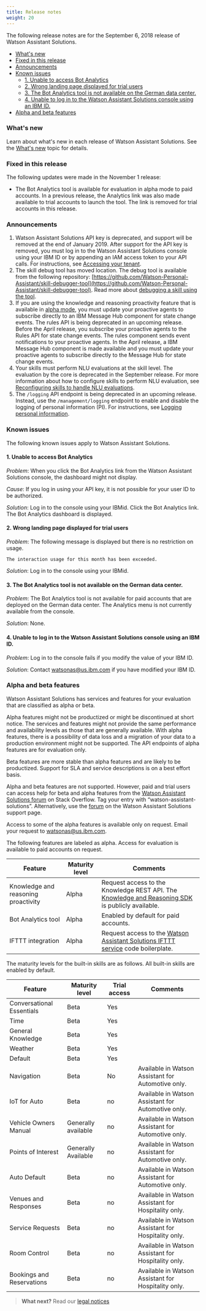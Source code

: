 ```yaml
---
title: Release notes
weight: 20
---
```


The following release notes are for the September 6, 2018 release of Watson Assistant Solutions.

- [What's new](#whats-new)
- [Fixed in this release](#fixed-in-this-release)
- [Announcements](#announcements)
- [Known issues](#known-issues)
    - [1. Unable to access Bot Analytics](#1-unable-to-access-bot-analytics)
    - [2. Wrong landing page displayed for trial users](#2-wrong-landing-page-displayed-for-trial-users)
    - [3.	The Bot Analytics tool is not available on the German data center.](#3-the-bot-analytics-tool-is-not-available-on-the-german-data-center)
    - [4.	Unable to log in to the Watson Assistant Solutions console using an IBM ID.](#4-unable-to-log-in-to-the-watson-assistant-solutions-console-using-an-ibm-id)
- [Alpha and beta features](#alpha-and-beta-features)

### What's new
Learn about what's new in each release of Watson Assistant Solutions.  See the [What's new]({{site.baseurl}}/get-started/whats_new) topic for details.

### Fixed in this release

The following updates were made in the November 1 release:

- The Bot Analytics tool is available for evaluation in alpha mode to paid accounts.  In a previous release, the Analytics link was also made available to trial accounts to launch the tool.  The link is removed for trial accounts in this release. 

### Announcements

1.	Watson Assistant Solutions API key is deprecated, and support will be removed at the end of January 2019. After support for the API key is removed, you must log in to the Watson Assistant Solutions console using your IBM ID or by appending an IAM access token to your API calls. For instructions, see [Accessing your tenant]({{site.baseurl}}/get-started/get-api-key/).
1. The skill debug tool has moved location.  The debug tool is available from the following repository: [https://github.com/Watson-Personal-Assistant/skill-debugger-tool](https://github.com/Watson-Personal-Assistant/skill-debugger-tool). Read more about [debugging a skill using the tool]({{site.baseurl}}/skill/debugging_a_skill/). 
2.  If you are using the knowledge and reasoning proactivity feature that is available in [alpha mode](#alpha-and-beta-features), you must update your proactive agents to subscribe directly to an IBM Message Hub component for state change events. The rules API is being deprecated in an upcoming release. Before the April release, you subscribe your proactive agents to the Rules API for state change events. The rules component sends event notifications to your proactive agents.  In the April release, a IBM Message Hub component is made available and you must update your proactive agents to subscribe directly to the Message Hub for state change events. 
3. Your skills must perform NLU evaluations at the skill level.  The evaluation by the core is deprecated in the September release. For more information about how to configure skills to perform NLU evaluation, see [Reconfiguring skills to handle NLU evaluations]({{site.baseurl}}/further-topics/reconfigure_skill/).
4. The `/logging` API endpoint is being deprecated in an upcoming release.  Instead, use the `/management/logging` endpoint to enable and disable the logging of personal information (PI).  For instructions, see [Logging personal information]({{site.baseurl}}/further-topics/set_pi/).

### Known issues

The following known issues apply to Watson Assistant Solutions.

#### 1. Unable to access Bot Analytics

_Problem_: When you click the Bot Analytics link from the Watson Assistant Solutions console, the dashboard might not display.

_Cause_: If you log in using your API key, it is not possible for your user ID to be authorized.

_Solution_: Log in to the console using your IBMid. Click the Bot Analytics link.  The Bot Analytics dashboard is displayed.

#### 2. Wrong landing page displayed for trial users

_Problem_: The following message is displayed but there is no restriction on usage.

`The interaction usage for this month has been exceeded.`

_Solution_: Log in to the console using your IBMid.

#### 3.	The Bot Analytics tool is not available on the German data center.

_Problem_: The Bot Analytics tool is not available for paid accounts that are deployed on the German data center.  The Analytics menu is not currently available from the console.

_Solution_: None.

#### 4.	Unable to log in to the Watson Assistant Solutions console using an IBM ID.

_Problem_: Log in to the console fails if you modify the value of your IBM ID.

_Solution_: Contact [watsonas@us.ibm.com](mailto:watsonas@us.ibm.com) if you have modified your IBM ID.

### Alpha and beta features

Watson Assistant Solutions has services and features for your evaluation that are classified as alpha or beta. 

Alpha features might not be productized or might be discontinued at short notice.  The services and features might not provide the same performance and availability levels as those that are generally available. With alpha features, there is a possibility of data loss and a migration of your data to a production environment might not be supported. The API endpoints of alpha  features are for evaluation only. 

Beta features are more stable than alpha features and are likely to be productized.  Support for SLA and service descriptions is on a best effort basis.

Alpha and beta features are not supported.  However, paid and trial  users can access help for beta and alpha features from the [Watson Assistant Solutions forum](https://stackoverflow.com/questions/tagged/watson-assistant-solutions) on Stack Overflow. Tag your entry with “watson-assistant-solutions”. Alternatively, use the [forum](https://www.ibm.com/mysupport/s/topic/0TO500000002aQvGAI/watson-assistant-solutions?language=en_US&t=1532958100517) on the Watson Assistant Solutions support page.  

Access to some of the alpha features is available only on request.  Email your request to [watsonas@us.ibm.com](mailto:watsonas@us.ibm.com).

The following features are labeled as alpha.  Access for evaluation is available to paid accounts on request.

Feature | Maturity level | Comments|
---------|----------|---------|
 Knowledge and reasoning proactivity | Alpha       |  Request access to the Knowledge REST API. The [Knowledge and Reasoning SDK](https://github.com/Watson-Personal-Assistant/kr-node-sdk) is publicly available. |
 Bot Analytics tool | Alpha        | Enabled by default for paid accounts.| 
 IFTTT integration  | Alpha        | Request access to the [Watson Assistant Solutions IFTTT service](https://watson-personal-assistant.github.io/developer/ifttt/configure_wa_ifttt_service/) code boilerplate. |
 

The maturity levels for the built-in skills are as follows.  All built-in skills are enabled by default.  

Feature | Maturity level | Trial access| Comments|
---------|----------|---------|---------|
 Conversational Essentials  | Beta  | Yes |
 Time | Beta  | Yes |
 General Knowledge | Beta  | Yes |
 Weather | Beta  | Yes |
 Default | Beta  | Yes |
 Navigation  | Beta  |  No |Available in Watson Assistant for Automotive only.
 IoT for Auto  | Beta  |  no | Available in Watson Assistant for Automotive only.
 Vehicle Owners Manual  |   Generally available  | no |Available in Watson Assistant for Automotive only. 
 Points of Interest  |   Generally Available |no  | Available in Watson Assistant for Automotive only. 
 Auto Default  | Beta  |  no | Available in Watson Assistant for Automotive only. 
 Venues and Responses  | Beta |  no  |Available in Watson Assistant for Hospitality only. 
 Service Requests  | Beta  |  no | Available in Watson Assistant for Hospitality only.
 Room Control  | Beta  |  no | Available in Watson Assistant for Hospitality only.
 Bookings and Reservations  | Beta  |  no | Available in Watson Assistant for Hospitality only.
 

> **What next?** Read our [legal notices]({{site.baseurl}}/legal/terms-of-use)
